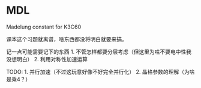 # MDL
Madelung constant for K3C60

课本这个习题就离谱，啥东西都没将明白就要来搞。

记一点可能需要记下的东西
    1. 不管怎样都要分层考虑（但这里为啥不要电中性我没想明白）
    2. 利用对称性加速运算

TODO:
    1. 并行加速（不过这玩意好像不好完全并行化）
    2. 晶格参数的理解（为啥是乘4？）
